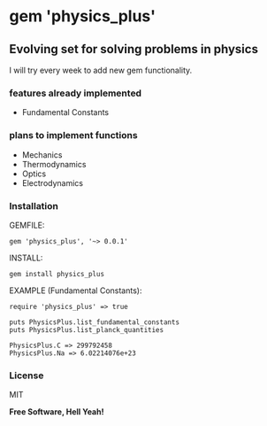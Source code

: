 # gem 'physics_plus'
## Evolving set for solving problems in physics

I will try every week to add new gem functionality.

### features already implemented
- Fundamental Constants

### plans to implement functions
- Mechanics
- Thermodynamics
- Optics
- Electrodynamics

### Installation
GEMFILE:
```
gem 'physics_plus', '~> 0.0.1'
```

INSTALL:
```
gem install physics_plus
```

EXAMPLE (Fundamental Constants):
```
require 'physics_plus' => true

puts PhysicsPlus.list_fundamental_constants
puts PhysicsPlus.list_planck_quantities

PhysicsPlus.C => 299792458
PhysicsPlus.Na => 6.02214076e+23
```


### License

MIT

**Free Software, Hell Yeah!**
